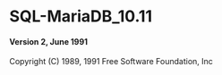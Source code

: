 # SQL-MariaDB_10.11

#### Version 2, June 1991 
Copyright (C) 1989, 1991 Free Software Foundation, Inc

#### 

